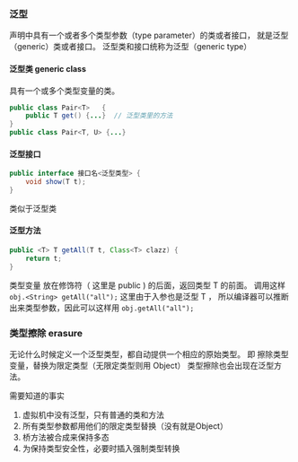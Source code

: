 ### 泛型
声明中具有一个或者多个类型参数（type parameter）的类或者接口，
就是泛型（generic）类或者接口。
泛型类和接口统称为泛型（generic type）


#### 泛型类 generic class
具有一个或多个类型变量的类。
```java
public class Pair<T>   {
    public T get() {...}  // 泛型类里的方法
}
public class Pair<T, U> {...}
```

#### 泛型接口
```java
public interface 接口名<泛型类型> {
    void show(T t);
}
```
类似于泛型类

#### 泛型方法
```java
public <T> T getAll(T t, Class<T> clazz) {
    return t;
}
```

类型变量<T> 放在修饰符（ 这里是 public ) 的后面，返回类型 T 的前面。
调用这样  `obj.<String> getAll("all");` 
这里由于入参也是泛型 T ， 所以编译器可以推断出来类型参数，因此可以这样用  `obj.getAll("all");` 


### 类型擦除 erasure
无论什么时候定义一个泛型类型，都自动提供一个相应的原始类型。
即 擦除类型变量，替换为限定类型（无限定类型则用 Object）
类型擦除也会出现在泛型方法。

需要知道的事实
1. 虚拟机中没有泛型，只有普通的类和方法
2. 所有类型参数都用他们的限定类型替换（没有就是Object）
3. 桥方法被合成来保持多态
4. 为保持类型安全性，必要时插入强制类型转换

